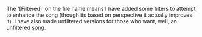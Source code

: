 The '[Filtered]' on the file name means I have added some filters to attempt to enhance the song (though its based on perspective it actually improves it).
I have also made unfiltered versions for those who want, well, an unfiltered song.
